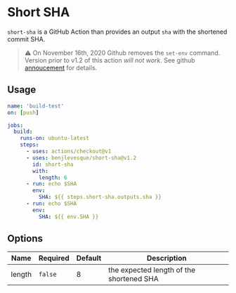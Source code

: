 # Short SHA

`short-sha` is a GitHub Action than provides an output `sha` with the shortened commit SHA.


> :warning: On November 16th, 2020 Github removes the `set-env` command. Version prior to v1.2 of this action *will not work*. See github [annoucement](https://github.blog/changelog/2020-10-01-github-actions-deprecating-set-env-and-add-path-commands/) for details.


## Usage

```yaml
name: 'build-test'
on: [push]

jobs:
  build:
    runs-on: ubuntu-latest
    steps:
      - uses: actions/checkout@v1
      - uses: benjlevesque/short-sha@v1.2
        id: short-sha
        with:
          length: 6
      - run: echo $SHA
        env: 
          SHA: ${{ steps.short-sha.outputs.sha }}
      - run: echo $SHA
        env: 
          SHA: ${{ env.SHA }}
```

## Options

| Name   | Required | Default | Description                              |
| ------ | -------- | ------- | ---------------------------------------- |
| length | `false`  | 8       | the expected length of the shortened SHA |
